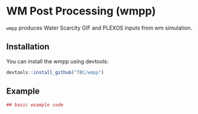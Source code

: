 # WM Post Processing (wmpp)

`wmpp` produces Water Scarcity GIF and PLEXOS inputs from wm simulation.

## Installation

You can install the wmpp using devtools:

``` r
devtools::install_github("TBC/wmpp")
```

## Example

``` r
## basic example code
```

